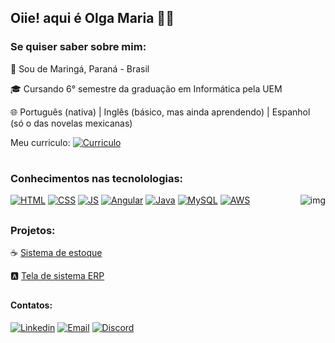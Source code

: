 
## Oiie! aqui é Olga Maria 👩‍💻

### Se quiser saber sobre mim:
🏡 Sou de Maringá, Paraná - Brasil 

🎓 Cursando 6° semestre da graduação em Informática pela UEM

🌐 Português (nativa) | Inglês (básico, mas ainda aprendendo) | Espanhol (só o das novelas mexicanas)

Meu curriculo: [![Curriculo](https://img.shields.io/badge/Made%20with-LaTeX-1f425f.svg)](https://www.overleaf.com/read/nbjgkmzhrmjz#2c374e)
#

<!--[![XXX]()]()-->
### Conhecimentos nas tecnolologias: 
[![HTML](https://img.shields.io/badge/HTML5-E34F26?style=for-the-badge&logo=html5&logoColor=white)]()
[![CSS](https://img.shields.io/badge/CSS3-1572B6?style=for-the-badge&logo=css3&logoColor=white)]()
[![JS](https://img.shields.io/badge/JavaScript-F7DF1E?style=for-the-badge&logo=javascript&logoColor=black)]()
[![Angular](https://img.shields.io/badge/Angular-DD0031?style=for-the-badge&logo=angular&logoColor=white)]()
[![Java](https://img.shields.io/badge/Java-ED8B00?style=for-the-badge&logo=openjdk&logoColor=white)](https://github.com/OlgaMariaS/Atividades-da-graduacao-em-Informatica/tree/main/POO)
[![MySQL](https://img.shields.io/badge/MySQL-00000F?style=for-the-badge&logo=mysql&logoColor=white)]()
[![AWS](https://img.shields.io/badge/Amazon_AWS-FF9900?style=for-the-badge&logo=amazonaws&logoColor=white)]() 
<img align="right" alt="img" src="https://i.pinimg.com/originals/9d/b1/3f/9db13f4f06bfa1600e970fd32f1851db.gif">

##
### Projetos:
☕ [Sistema de estoque](https://github.com/OlgaMariaS/Sistema_estoque_em_JAVA)<br/>

🅰️ [Tela de sistema ERP](https://github.com/OlgaMariaS/Projeto-Menu)<br/>

##
#### Contatos:
[![Linkedin](https://img.shields.io/badge/LinkedIn-0077B5?style=for-the-badge&logo=linkedin&logoColor=white)](https://www.linkedin.com/in/olga-maria/)
[![Email](https://img.shields.io/badge/Gmail-D14836?style=for-the-badge&logo=gmail&logoColor=white)](olgamariasssantos@gmail.com)
[![Discord](https://img.shields.io/badge/Discord-7289DA?style=for-the-badge&logo=discord&logoColor=white)](https://discord.gg/pDptJ7ar)

<!--![Olga GitHub stats](https://github-readme-stats.vercel.app/api?username=OlgaMariaS&show_icons=true&theme=radical)-->
